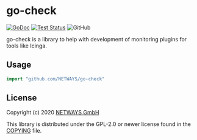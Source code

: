 go-check
========

[![GoDoc](https://img.shields.io/static/v1?label=godoc&message=reference&color=blue)](https://pkg.go.dev/github.com/NETWAYS/go-check)
[![Test Status](https://github.com/NETWAYS/go-check/workflows/Go/badge.svg)](https://github.com/NETWAYS/go-check/actions?query=workflow%3AGo)
![GitHub](https://img.shields.io/github/license/NETWAYS/go-check?color=green)

go-check is a library to help with development of monitoring plugins for tools like Icinga.

## Usage

```go
import "github.com/NETWAYS/go-check"
```

<!-- TODO: add more information and usage examples -->

## License

Copyright (c) 2020 [NETWAYS GmbH](info@netways.de)

This library is distributed under the GPL-2.0 or newer license found in the [COPYING](./COPYING)
file.
